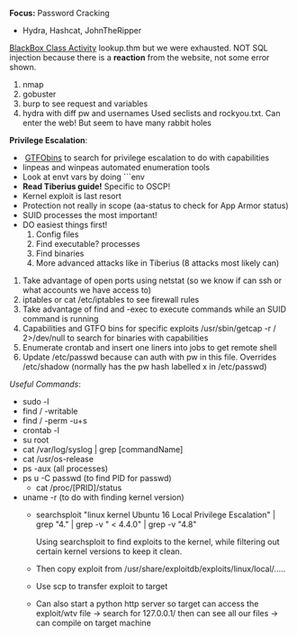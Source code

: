 
**Focus:** Password Cracking
- Hydra, Hashcat, JohnTheRipper

<u>BlackBox Class Activity</u>
	lookup.thm but we were exhausted. NOT SQL injection because there is a **reaction** from the website, not some error shown.

1. nmap
2. gobuster
3. burp to see request and variables
4. hydra with diff pw and usernames 
	Used seclists and rockyou.txt. Can enter the web! But seem to have many rabbit holes

**Privilege Escalation**: 
*  [GTFObins](https://gtfobins.github.io/gtfobins/tcpdump/#sudo) to search for privilege escalation to do with capabilities
* linpeas and winpeas automated enumeration tools
* Look at envt vars by doing ```env
* **Read Tiberius guide!** Specific to OSCP!
* Kernel exploit is last resort
* Protection not really in scope (aa-status to check for App Armor status)
* SUID processes the most important!
* DO easiest things first!
	1. Config files
	2. Find executable? processes
	3. Find binaries
	4. More advanced attacks like in Tiberius (8 attacks most likely can)

1. Take advantage of open ports using netstat (so we know if can ssh or what accounts we have access to)
2. iptables or cat /etc/iptables to see firewall rules
3. Take advantage of find and -exec to execute commands while an SUID command is running
4. Capabilities and GTFO bins for specific exploits
	/usr/sbin/getcap -r / 2>/dev/null to search for binaries with capabilities
5. Enumerate crontab and insert one liners into jobs to get remote shell
6. Update /etc/passwd because can auth with pw in this file. Overrides /etc/shadow (normally has the pw hash labelled x in /etc/passwd)

*Useful Commands*:
- sudo -l
- find / -writable
- find / -perm -u+s
- crontab -l
- su root
- cat /var/log/syslog | grep \[commandName\]
- cat /usr/os-release
- ps -aux (all processes)
- ps u -C passwd (to find PID for passwd)
	- cat /proc/\[PRID]/status
- uname -r (to do with finding kernel version)
	- searchsploit "linux kernel Ubuntu 16 Local Privilege Escalation"   | grep  "4." | grep -v " < 4.4.0" | grep -v "4.8"
	  
	  Using searchsploit to find exploits to the kernel, while filtering out certain kernel versions to keep it clean.
	  
	- Then copy exploit from /usr/share/exploitdb/exploits/linux/local/.....
	- Use scp to transfer exploit to target
	- Can also start a python http server so target can access the exploit/wtv file -> search for 127.0.0.1/ then can see all our files -> can compile on target machine



